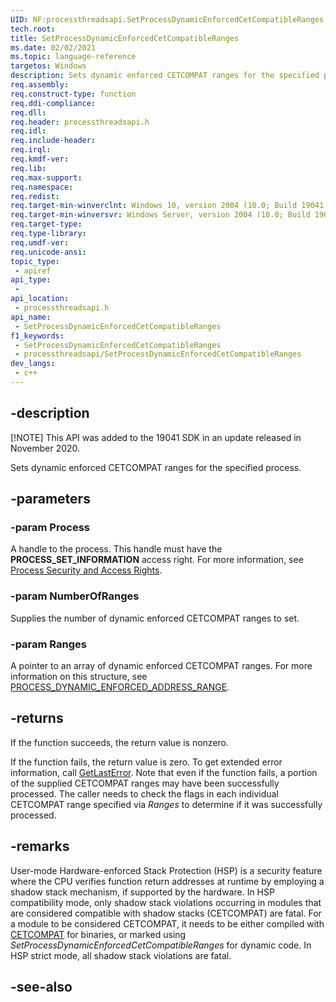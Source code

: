 ```yaml
---
UID: NF:processthreadsapi.SetProcessDynamicEnforcedCetCompatibleRanges
tech.root: 
title: SetProcessDynamicEnforcedCetCompatibleRanges
ms.date: 02/02/2021
ms.topic: language-reference
targetos: Windows
description: Sets dynamic enforced CETCOMPAT ranges for the specified process.
req.assembly: 
req.construct-type: function
req.ddi-compliance: 
req.dll: 
req.header: processthreadsapi.h
req.idl: 
req.include-header: 
req.irql: 
req.kmdf-ver: 
req.lib: 
req.max-support: 
req.namespace: 
req.redist: 
req.target-min-winverclnt: Windows 10, version 2004 (10.0; Build 19041.662)
req.target-min-winversvr: Windows Server, version 2004 (10.0; Build 19041.662)
req.target-type: 
req.type-library: 
req.umdf-ver: 
req.unicode-ansi: 
topic_type:
 - apiref
api_type:
 - 
api_location:
 - processthreadsapi.h
api_name:
 - SetProcessDynamicEnforcedCetCompatibleRanges
f1_keywords:
 - SetProcessDynamicEnforcedCetCompatibleRanges
 - processthreadsapi/SetProcessDynamicEnforcedCetCompatibleRanges
dev_langs:
 - c++
---
```


## -description

[!NOTE]
This API was added to the 19041 SDK in an update released in November 2020.

Sets dynamic enforced CETCOMPAT ranges for the specified process.

## -parameters

### -param Process

A handle to the process. This handle must have the <b>PROCESS_SET_INFORMATION</b> access right. 
For more information, see <a href="/windows/desktop/ProcThread/process-security-and-access-rights">Process Security and Access Rights</a>.

### -param NumberOfRanges

Supplies the number of dynamic enforced CETCOMPAT ranges to set.

### -param Ranges

A pointer to an array of dynamic enforced CETCOMPAT ranges. For more information on this structure, see <a href="/windows/win32/api/winnt/ns-winnt-process_dynamic_enforced_address_range">PROCESS_DYNAMIC_ENFORCED_ADDRESS_RANGE</a>.

## -returns

If the function succeeds, the return value is nonzero.

If the function fails, the return value is zero. To get extended error information, call 
<a href="/windows/desktop/api/errhandlingapi/nf-errhandlingapi-getlasterror">GetLastError</a>.
Note that even if the function fails, a portion of the supplied CETCOMPAT ranges may have been successfully processed.
The caller needs to check the flags in each individual CETCOMPAT range specified via <i>Ranges</i> to determine if it was successfully processed.

## -remarks

User-mode Hardware-enforced Stack Protection (HSP) is a security feature where the CPU verifies function return addresses at runtime by employing a shadow stack mechanism, if supported by the hardware.
In HSP compatibility mode, only shadow stack violations occurring in modules that are considered compatible with shadow stacks (CETCOMPAT) are fatal.
For a module to be considered CETCOMPAT, it needs to be either compiled with [CETCOMPAT](/cpp/build/reference/cetcompat) for binaries, or marked using <i>SetProcessDynamicEnforcedCetCompatibleRanges</i> for dynamic code.
In HSP strict mode, all shadow stack violations are fatal.

## -see-also

